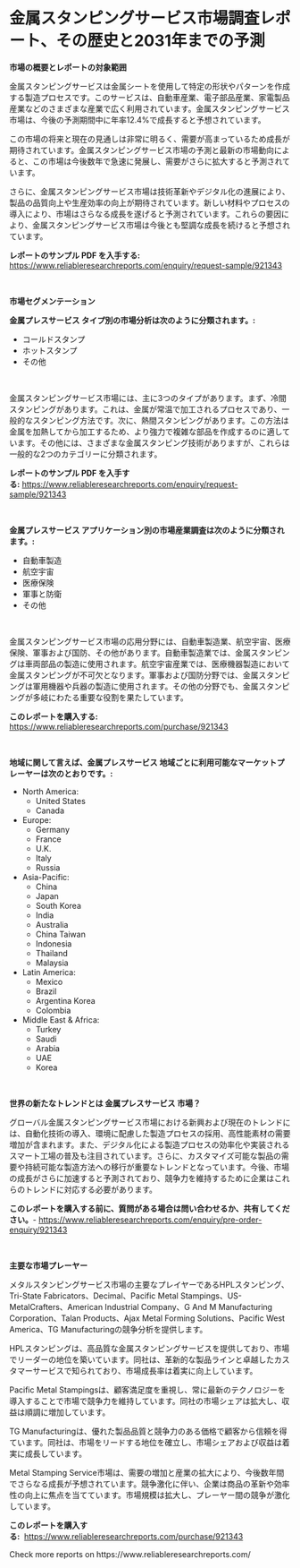<p><h1>金属スタンピングサービス市場調査レポート、その歴史と2031年までの予測</h1></p><p><strong>市場の概要とレポートの対象範囲</strong></p>
<p><p>金属スタンピングサービスは金属シートを使用して特定の形状やパターンを作成する製造プロセスです。このサービスは、自動車産業、電子部品産業、家電製品産業などのさまざまな産業で広く利用されています。金属スタンピングサービス市場は、今後の予測期間中に年率12.4%で成長すると予想されています。</p><p>この市場の将来と現在の見通しは非常に明るく、需要が高まっているため成長が期待されています。金属スタンピングサービス市場の予測と最新の市場動向によると、この市場は今後数年で急速に発展し、需要がさらに拡大すると予測されています。</p><p>さらに、金属スタンピングサービス市場は技術革新やデジタル化の進展により、製品の品質向上や生産効率の向上が期待されています。新しい材料やプロセスの導入により、市場はさらなる成長を遂げると予測されています。これらの要因により、金属スタンピングサービス市場は今後とも堅調な成長を続けると予想されています。</p></p>
<p><strong>レポートのサンプル PDF を入手する:</strong> <a href="https://www.reliableresearchreports.com/enquiry/request-sample/921343">https://www.reliableresearchreports.com/enquiry/request-sample/921343</a></p>
<p>&nbsp;</p>
<p><strong>市場セグメンテーション</strong></p>
<p><strong>金属プレスサービス タイプ別の市場分析は次のように分類されます。:</strong></p>
<p><ul><li>コールドスタンプ</li><li>ホットスタンプ</li><li>その他</li></ul></p>
<p>&nbsp;</p>
<p><p>金属スタンピングサービス市場には、主に3つのタイプがあります。まず、冷間スタンピングがあります。これは、金属が常温で加工されるプロセスであり、一般的なスタンピング方法です。次に、熱間スタンピングがあります。この方法は金属を加熱してから加工するため、より強力で複雑な部品を作成するのに適しています。その他には、さまざまな金属スタンピング技術がありますが、これらは一般的な2つのカテゴリーに分類されます。</p></p>
<p><strong>レポートのサンプル PDF を入手する:</strong>&nbsp;<a href="https://www.reliableresearchreports.com/enquiry/request-sample/921343">https://www.reliableresearchreports.com/enquiry/request-sample/921343</a></p>
<p>&nbsp;</p>
<p><strong> 金属プレスサービス アプリケーション別の市場産業調査は次のように分類されます。:</strong></p>
<p><ul><li>自動車製造</li><li>航空宇宙</li><li>医療保険</li><li>軍事と防衛</li><li>その他</li></ul></p>
<p>&nbsp;</p>
<p><p>金属スタンピングサービス市場の応用分野には、自動車製造業、航空宇宙、医療保険、軍事および国防、その他があります。自動車製造業では、金属スタンピングは車両部品の製造に使用されます。航空宇宙産業では、医療機器製造において金属スタンピングが不可欠となります。軍事および国防分野では、金属スタンピングは軍用機器や兵器の製造に使用されます。その他の分野でも、金属スタンピングが多岐にわたる重要な役割を果たしています。</p></p>
<p><strong>このレポートを購入する:</strong>&nbsp; <a href="https://www.reliableresearchreports.com/purchase/921343">https://www.reliableresearchreports.com/purchase/921343</a></p>
<p>&nbsp;</p>
<p><strong>地域に関して言えば、金属プレスサービス 地域ごとに利用可能なマーケットプレーヤーは次のとおりです。:</strong></p>
<p><ul>
    <li>
        North America:
        <ul>
            <li>United States</li>
            <li>Canada</li>
        </ul>
    </li>
    <li>
        Europe:
        <ul>
            <li>Germany</li>
            <li>France</li>
            <li>U.K.</li>
            <li>Italy</li>
            <li>Russia</li>
        </ul>
    </li>
    <li>
        Asia-Pacific:
        <ul>
            <li>China</li>
            <li>Japan</li>
            <li>South Korea</li>
            <li>India</li>
            <li>Australia</li>
            <li>China Taiwan</li>
            <li>Indonesia</li>
            <li>Thailand</li>
            <li>Malaysia</li>
        </ul>
    </li>
    <li>
        Latin America:
        <ul>
            <li>Mexico</li>
            <li>Brazil</li>
            <li>Argentina Korea</li>
            <li>Colombia</li>
        </ul>
    </li>
    <li>
        Middle East & Africa:
        <ul>
            <li>Turkey</li>
            <li>Saudi</li>
            <li>Arabia</li>
            <li>UAE</li>
            <li>Korea</li>
        </ul>
    </li>
    </ul></p>
<p>&nbsp;</p>
<p><strong>世界の新たなトレンドとは 金属プレスサービス 市場？</strong></p>
<p><p>グローバル金属スタンピングサービス市場における新興および現在のトレンドには、自動化技術の導入、環境に配慮した製造プロセスの採用、高性能素材の需要増加が含まれます。また、デジタル化による製造プロセスの効率化や実装されるスマート工場の普及も注目されています。さらに、カスタマイズ可能な製品の需要や持続可能な製造方法への移行が重要なトレンドとなっています。今後、市場の成長がさらに加速すると予測されており、競争力を維持するために企業はこれらのトレンドに対応する必要があります。</p></p>
<p><strong>このレポートを購入する前に、質問がある場合は問い合わせるか、共有してください。</strong>- <a href="https://www.reliableresearchreports.com/enquiry/pre-order-enquiry/921343">https://www.reliableresearchreports.com/enquiry/pre-order-enquiry/921343</a></p>
<p>&nbsp;</p>
<p><strong>主要な市場プレーヤー</strong></p>
<p><p>メタルスタンピングサービス市場の主要なプレイヤーであるHPLスタンピング、Tri-State Fabricators、Decimal、Pacific Metal Stampings、US-MetalCrafters、American Industrial Company、G And M Manufacturing Corporation、Talan Products、Ajax Metal Forming Solutions、Pacific West America、TG Manufacturingの競争分析を提供します。 </p><p>HPLスタンピングは、高品質な金属スタンピングサービスを提供しており、市場でリーダーの地位を築いています。同社は、革新的な製品ラインと卓越したカスタマーサービスで知られており、市場成長率は着実に向上しています。 </p><p>Pacific Metal Stampingsは、顧客満足度を重視し、常に最新のテクノロジーを導入することで市場で競争力を維持しています。同社の市場シェアは拡大し、収益は順調に増加しています。 </p><p>TG Manufacturingは、優れた製品品質と競争力のある価格で顧客から信頼を得ています。同社は、市場をリードする地位を確立し、市場シェアおよび収益は着実に成長しています。 </p><p>Metal Stamping Service市場は、需要の増加と産業の拡大により、今後数年間でさらなる成長が予想されています。競争激化に伴い、企業は商品の革新や効率性の向上に焦点を当てています。市場規模は拡大し、プレーヤー間の競争が激化しています。</p></p>
<p><strong>このレポートを購入する:</strong>&nbsp;&nbsp;<a href="https://www.reliableresearchreports.com/purchase/921343">https://www.reliableresearchreports.com/purchase/921343</a></p>
<p>Check more reports on https://www.reliableresearchreports.com/</p>